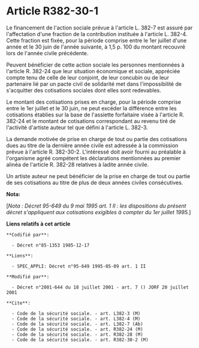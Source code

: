 # Article R382-30-1

Le financement de l'action sociale prévue à l'article L. 382-7 est assuré par l'affectation d'une fraction de la contribution
instituée à l'article L. 382-4. Cette fraction est fixée, pour la période comprise entre le 1er juillet d'une année et le 30
juin de l'année suivante, à 1,5 p. 100 du montant recouvré lors de l'année civile précédente.

Peuvent bénéficier de cette action sociale les personnes mentionnées à l'article R. 382-24 que leur situation économique et
sociale, appréciée compte tenu de celle de leur conjoint, de leur concubin ou de leur partenaire lié par un pacte civil de
solidarité met dans l'impossibilité de s'acquitter des cotisations sociales dont elles sont redevables.

Le montant des cotisations prises en charge, pour la période comprise entre le 1er juillet et le 30 juin, ne peut excéder la
différence entre les cotisations établies sur la base de l'assiette forfaitaire visée à l'article R. 382-24 et le montant de
cotisations correspondant au revenu tiré de l'activité d'artiste auteur tel que défini à l'article L. 382-3.

La demande motivée de prise en charge de tout ou partie des cotisations dues au titre de la dernière année civile est
adressée à la commission prévue à l'article R. 382-30-2. L'intéressé doit avoir fourni au préalable à l'organisme agréé
compétent les déclarations mentionnées au premier alinéa de l'article R. 382-28 relatives à ladite année civile.

Un artiste auteur ne peut bénéficier de la prise en charge de tout ou partie de ses cotisations au titre de plus de deux
années civiles consécutives.

**Nota:**

[*Nota : Décret 95-649 du 9 mai 1995 art. 1 II : les dispositions du présent décret s'appliquent aux cotisations exigibles à
compter du 1er juillet 1995.*]

**Liens relatifs à cet article**

	**Codifié par**:

	  - Décret n°85-1353 1985-12-17

	**Liens**:

	  - SPEC_APPLI: Décret n°95-649 1995-05-09 art. 1 II

	**Modifié par**:

	  - Décret n°2001-644 du 18 juillet 2001 - art. 7 () JORF 20 juillet 2001

	**Cite**:

	  - Code de la sécurité sociale. - art. L382-3 (M)
	  - Code de la sécurité sociale. - art. L382-4 (M)
	  - Code de la sécurité sociale. - art. L382-7 (Ab)
	  - Code de la sécurité sociale. - art. R382-24 (M)
	  - Code de la sécurité sociale. - art. R382-28 (M)
	  - Code de la sécurité sociale. - art. R382-30-2 (M)
